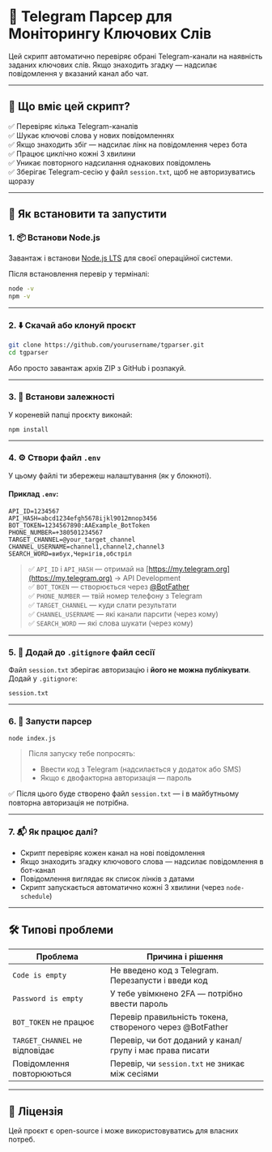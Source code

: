 # 📡 Telegram Парсер для Моніторингу Ключових Слів

Цей скрипт автоматично перевіряє обрані Telegram-канали на наявність заданих ключових слів. Якщо знаходить згадку — надсилає повідомлення у вказаний канал або чат.

---

## 🧩 Що вміє цей скрипт?

✅ Перевіряє кілька Telegram-каналів  
✅ Шукає ключові слова у нових повідомленнях  
✅ Якщо знаходить збіг — надсилає лінк на повідомлення через бота  
✅ Працює циклічно кожні 3 хвилини  
✅ Уникає повторного надсилання однакових повідомлень  
✅ Зберігає Telegram-сесію у файл `session.txt`, щоб не авторизуватись щоразу

---

## 🧱 Як встановити та запустити

### 1. 📦 Встанови Node.js

Завантаж і встанови [Node.js LTS](https://nodejs.org/) для своєї операційної системи.

Після встановлення перевір у терміналі:

```bash
node -v
npm -v
```

---

### 2. ⬇️ Скачай або клонуй проєкт

```bash
git clone https://github.com/yourusername/tgparser.git
cd tgparser
```

Або просто завантаж архів ZIP з GitHub і розпакуй.

---

### 3. 📁 Встанови залежності

У кореневій папці проєкту виконай:

```bash
npm install
```

---

### 4. ⚙️ Створи файл `.env`

У цьому файлі ти збережеш налаштування (як у блокноті).

#### Приклад `.env`:

```
API_ID=1234567
API_HASH=abcd1234efgh5678ijkl9012mnop3456
BOT_TOKEN=1234567890:AAExample_BotToken
PHONE_NUMBER=+380501234567
TARGET_CHANNEL=@your_target_channel
CHANNEL_USERNAME=channel1,channel2,channel3
SEARCH_WORD=вибух,Чернігів,обстріл
```

> ✅ `API_ID` і `API_HASH` — отримай на [https://my.telegram.org](https://my.telegram.org) → API Development  
> ✅ `BOT_TOKEN` — створюється через [@BotFather](https://t.me/BotFather)  
> ✅ `PHONE_NUMBER` — твій номер телефону з Telegram  
> ✅ `TARGET_CHANNEL` — куди слати результати  
> ✅ `CHANNEL_USERNAME` — які канали парсити (через кому)  
> ✅ `SEARCH_WORD` — які слова шукати (через кому)

---

### 5. 🔐 Додай до `.gitignore` файл сесії

Файл `session.txt` зберігає авторизацію і **його не можна публікувати**. Додай у `.gitignore`:

```
session.txt
```

---

### 6. 🚀 Запусти парсер

```bash
node index.js
```

> Після запуску тебе попросять:
>
> - Ввести код з Telegram (надсилається у додаток або SMS)
> - Якщо є двофакторна авторизація — пароль

✅ Після цього буде створено файл `session.txt` — і в майбутньому повторна авторизація не потрібна.

---

### 7. 📬 Як працює далі?

- Скрипт перевіряє кожен канал на нові повідомлення
- Якщо знаходить згадку ключового слова — надсилає повідомлення в бот-канал
- Повідомлення виглядає як список лінків з датами
- Скрипт запускається автоматично кожні 3 хвилини (через `node-schedule`)

---

## 🛠 Типові проблеми

| Проблема                       | Причина і рішення                                        |
| ------------------------------ | -------------------------------------------------------- |
| `Code is empty`                | Не введено код з Telegram. Перезапусти і введи код       |
| `Password is empty`            | У тебе увімкнено 2FA — потрібно ввести пароль            |
| `BOT_TOKEN` не працює          | Перевір правильність токена, створеного через @BotFather |
| `TARGET_CHANNEL` не відповідає | Перевір, чи бот доданий у канал/групу і має права писати |
| Повідомлення повторюються      | Перевір, чи `session.txt` не зникає між сесіями          |

---

## 📎 Ліцензія

Цей проєкт є open-source і може використовуватись для власних потреб.
